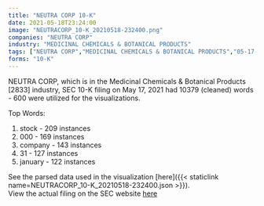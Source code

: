 ```yaml
---
title: "NEUTRA CORP 10-K"
date: 2021-05-18T23:24:00
image: "NEUTRACORP_10-K_20210518-232400.png"
companies: "NEUTRA CORP"
industry: "MEDICINAL CHEMICALS & BOTANICAL PRODUCTS"
tags: ["NEUTRA CORP","MEDICINAL CHEMICALS & BOTANICAL PRODUCTS","05-17-2021","10-K"]
forms: "10-K"
---
```

NEUTRA CORP, which is in the Medicinal Chemicals & Botanical Products [2833] industry, SEC 10-K filing on May 17, 2021 had 10379 (cleaned) words - 600 were utilized for the visualizations.

Top Words:
1. stock - 209 instances
2. 000 - 169 instances
3. company - 143 instances
4. 31 - 127 instances
5. january - 122 instances


See the parsed data used in the visualization [here]({{< staticlink name=NEUTRACORP_10-K_20210518-232400.json >}}).  
View the actual filing on the SEC website [here](https://www.sec.gov/Archives/edgar/data/1512886/0001161697-21-000265.txt)